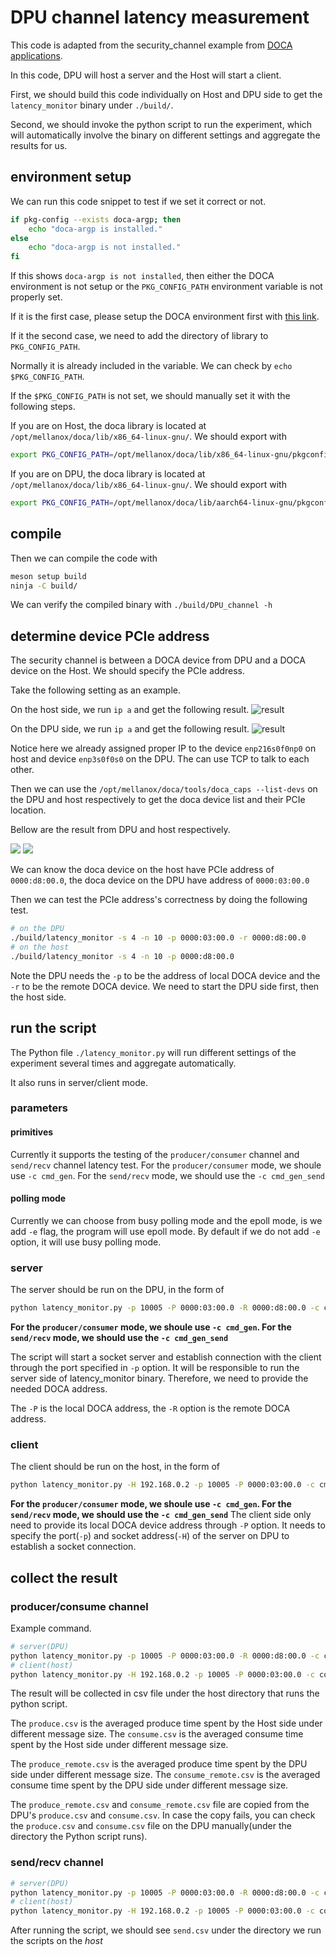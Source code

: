 # DPU channel latency measurement

This code is adapted from the security\_channel example from [DOCA applications](https://docs.nvidia.com/doca/sdk/nvidia+doca+secure+channel+application+guide/index.html).

In this code, DPU will host a server and the Host will start a client.

First, we should build this code individually on Host and DPU side to get the `latency_monitor` binary under `./build/`.

Second, we should invoke the python script to run the experiment, which will automatically involve the binary on different settings and aggregate the results for us.

## environment setup

We can run this code snippet to test if we set it correct or not.

```bash
if pkg-config --exists doca-argp; then
    echo "doca-argp is installed."
else
    echo "doca-argp is not installed."
fi

```

If this shows `doca-argp is not installed`, then either the DOCA environment is not setup or the `PKG_CONFIG_PATH` environment variable is not properly set.

If it is the first case, please setup the DOCA environment first with [this link](https://docs.nvidia.com/doca/sdk/nvidia+doca+installation+guide+for+linux/index.html).

If it the second case, we need to add the directory of library to `PKG_CONFIG_PATH`.

Normally it is already included in the variable. We can check by `echo $PKG_CONFIG_PATH`.

If the `$PKG_CONFIG_PATH` is not set, we should manually set it with the following steps.

If you are on Host, the doca library is located at `/opt/mellanox/doca/lib/x86_64-linux-gnu/`.
We should export with

```bash
export PKG_CONFIG_PATH=/opt/mellanox/doca/lib/x86_64-linux-gnu/pkgconfig/:$PKG_CONFIG_PATH
```

If you are on DPU, the doca library is located at `/opt/mellanox/doca/lib/x86_64-linux-gnu/`.
We should export with

```bash
export PKG_CONFIG_PATH=/opt/mellanox/doca/lib/aarch64-linux-gnu/pkgconfig/:$PKG_CONFIG_PATH
```


## compile

Then we can compile the code with

```bash
meson setup build
ninja -C build/

```

We can verify the compiled binary with `./build/DPU_channel -h`

## determine device PCIe address

The security channel is between a DOCA device from DPU and a DOCA device on the Host.
We should specify the PCIe address.

Take the following setting as an example.

On the host side, we run `ip a` and get the following result.
![result](../../../docs/figures/ipa_host.png)

On the DPU side, we run `ip a` and get the following result.
![result](../../../docs/figures/ipa_dpu.png)

Notice here we already assigned proper IP to the device `enp216s0f0np0` on host and device `enp3s0f0s0` on the DPU. The can use TCP to talk to each other.

Then we can use the `/opt/mellanox/doca/tools/doca_caps --list-devs` on the DPU and host respectively to get the doca device list and their PCIe location.


Bellow are the result from DPU and host respectively.

![](../../../docs/figures/dpu_device_cap.png)
![](../../../docs/figures/host_device_cap.png)

We can know the doca device on the host have PCIe address of `0000:d8:00.0`, the doca device on the DPU have address of `0000:03:00.0`

Then we can test the PCIe address's correctness by doing the following test.

```bash
# on the DPU
./build/latency_monitor -s 4 -n 10 -p 0000:03:00.0 -r 0000:d8:00.0
# on the host
./build/latency_monitor -s 4 -n 10 -p 0000:d8:00.0
```

Note the DPU needs the `-p` to be the address of local DOCA device and the `-r` to be the remote DOCA device.
We need to start the DPU side first, then the host side.

## run the script

The Python file `./latency_monitor.py` will run different settings of the experiment several times and aggregate automatically.

It also runs in server/client mode.
### parameters

#### primitives

Currently it supports the testing of the `producer/consumer` channel and `send/recv` channel latency test. For the `producer/consumer` mode, we shoule use `-c cmd_gen`. For the `send/recv` mode, we should use the `-c cmd_gen_send`

#### polling mode

Currently we can choose from busy polling mode and the epoll mode, is we add `-e` flag, the program will use epoll mode. By default if we do not add `-e` option, it will use busy polling mode.

### server

The server should be run on the DPU, in the form of

```bash
python latency_monitor.py -p 10005 -P 0000:03:00.0 -R 0000:d8:00.0 -c cmd_gen
```
**For the `producer/consumer` mode, we shoule use `-c cmd_gen`. For the `send/recv` mode, we should use the `-c cmd_gen_send`**

The script will start a socket server and establish connection with the client through the port specified in `-p` option. It will be responsible to run the server side of latency_monitor binary.
Therefore, we need to provide the needed DOCA address.

The `-P` is the local DOCA address, the `-R` option is the remote DOCA address.

### client
The client should be run on the host, in the form of 

```bash
python latency_monitor.py -H 192.168.0.2 -p 10005 -P 0000:03:00.0 -c cmd_gen
```

**For the `producer/consumer` mode, we shoule use `-c cmd_gen`. For the `send/recv` mode, we should use the `-c cmd_gen_send`**
The client side only need to provide its local DOCA device address through `-P` option.
It needs to specify the port(`-p`) and socket address(`-H`) of the server on DPU to establish a socket connection.

## collect the result

### producer/consume channel

Example command.
```bash
# server(DPU)
python latency_monitor.py -p 10005 -P 0000:03:00.0 -R 0000:d8:00.0 -c comch_produce_consume_cmd_gen
# client(host)
python latency_monitor.py -H 192.168.0.2 -p 10005 -P 0000:03:00.0 -c comch_produce_consume_cmd_gen
```
The result will be collected in csv file under the host directory that runs the python script.

The `produce.csv` is the averaged produce time spent by the Host side under different message size.
The `consume.csv` is the averaged consume time spent by the Host side under different message size.

The `produce_remote.csv` is the averaged produce time spent by the DPU side under different message size.
The `consume_remote.csv` is the averaged consume time spent by the DPU side under different message size.

The `produce_remote.csv` and `consume_remote.csv` file are copied from the DPU's `produce.csv` and `consume.csv`. In case the copy fails, you can check the `produce.csv` and `consume.csv` file on the DPU manually(under the directory the Python script runs).

### send/recv channel

```bash
# server(DPU)
python latency_monitor.py -p 10005 -P 0000:03:00.0 -R 0000:d8:00.0 -c comch_send_recv_cmd_gen
# client(host)
python latency_monitor.py -H 192.168.0.2 -p 10005 -P 0000:03:00.0 -c comch_send_recv_cmd_gen
```
After running the script, we should see `send.csv` under the directory we run the scripts on the *host*
